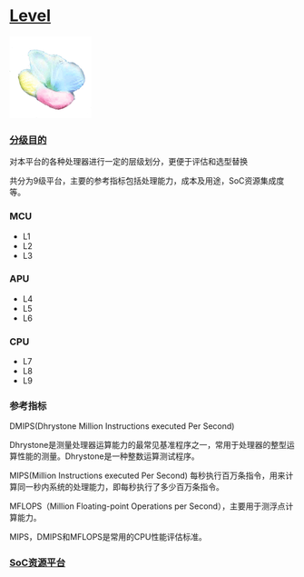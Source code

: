 ﻿# [Level](https://github.com/sochub/Level) 
[![sites](SoC/SoC.png)](http://www.qitas.cn) 
### [分级目的](https://github.com/sochub/Level/wiki)

对本平台的各种处理器进行一定的层级划分，更便于评估和选型替换

共分为9级平台，主要的参考指标包括处理能力，成本及用途，SoC资源集成度等。

### MCU

* L1
* L2
* L3

### APU

* L4
* L5
* L6

### CPU

* L7
* L8
* L9

### 参考指标

DMIPS(Dhrystone Million Instructions executed Per Second)

Dhrystone是测量处理器运算能力的最常见基准程序之一，常用于处理器的整型运算性能的测量。Dhrystone是一种整数运算测试程序。

MIPS(Million Instructions executed Per Second) 每秒执行百万条指令，用来计算同一秒内系统的处理能力，即每秒执行了多少百万条指令。

MFLOPS（Million Floating-point Operations per Second），主要用于测浮点计算能力。

MIPS，DMIPS和MFLOPS是常用的CPU性能评估标准。

###  [SoC资源平台](http://www.qitas.cn)  

